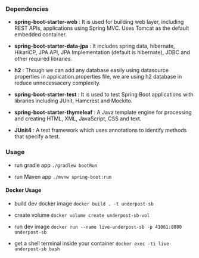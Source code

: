 ### Dependencies


- **spring-boot-starter-web** : It is used for building web layer, including REST APIs, applications using Spring MVC. Uses Tomcat as the default embedded container.


- **spring-boot-starter-data-jpa** : It includes spring data, hibernate, HikariCP, JPA API, JPA Implementation (default is hibernate), JDBC and other required libraries.


- **h2** : Though we can add any database easily using datasource properties in application.properties file, we are using h2 database in reduce unnecessacery complexity.


- **spring-boot-starter-test** : It is used to test Spring Boot applications with libraries including JUnit, Hamcrest and Mockito.


- **spring-boot-starter-thymeleaf** : A Java template engine for processing and creating HTML, XML, JavaScript, CSS and text.

- **JUnit4** : A test framework which uses annotations to identify methods that specify a test.


### Usage


- run gradle app `./gradlew bootRun`


- run Maven app `./mvnw spring-boot:run`


#### Docker Usage


- build dev docker image `docker build . -t underpost-sb`


- create volume `docker volume create underpost-sb-vol`


- run dev image `docker run --name live-underpost-sb -p 41061:8080 underpost-sb`


- get a shell terminal inside your container `docker exec -ti live-underpost-sb bash`